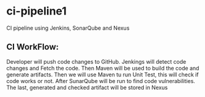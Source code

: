 # ci-pipeline1
CI pipeline using Jenkins, SonarQube and Nexus

## CI WorkFlow:

Developer will push code changes to GitHub. Jenkings will detect code changes and Fetch the code. Then Maven will be used to build the code and generate artifacts. Then we will use Maven tu run Unit Test, this will check if code works or not. After SunarQube will be run to find code vulnerabilities. The last, generated and checked artifact will be stored in Nexus
